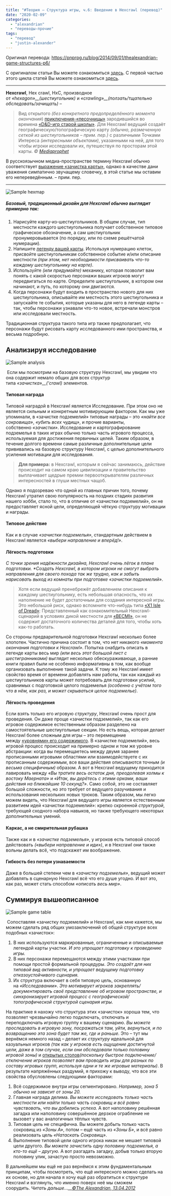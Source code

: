 ```yaml
---
title: "#Теория — Структура игры, ч.6: Введение в Hexcrawl (перевод)"
date: "2020-02-09"
categories: 
  - "alexandrian"
  - "переводы-прочие"
tags: 
  - "перевод"
  - "justin-alexander"
---
```


Оригинал перевода: https://pnprpg.ru/blog/2014/09/01/thealexandrian-game-structures-p6/

С оригиналом статьи Вы можете ознакомиться [здесь](http://thealexandrian.net/wordpress/15156/roleplaying-games/game-structures-part-6-hexcrawls). С первой частью этого цикла статей Вы можете ознакомиться [здесь](http://pnprpg.ru/blog/2014/08/07/thealexandrian-game-structures-p1/).

* * *

**Hexcrawl**, Hex crawl, HxC, производное от _«hexagon»__(шестиугольник)_ и _«crawling»__(ползать/тщательно обследовать/зачищать)_ –

> Вид открытого _(без конкретного предопределённого момента окончания_) [приключения-«песочницы»](http://ru.rpg.wikia.com/wiki/Sandbox) зародившийся во времена [«D&D-игр старой школы»](http://ru.rpg.wikia.com/wiki/%D0%A1%D1%82%D0%B0%D1%80%D1%8B%D0%B5_%D1%82%D1%80%D0%B0%D0%B4%D0%B8%D1%86%D0%B8%D0%B8). Для Hexcrawl ведущий создаёт географическую/топографическую карту _(обычно, размеченную сеткой из шестиугольников – прим. пер.)_ с различными Точками Интереса _(интересными объектами)_, указанными на ней, для того чтобы игроки исследовали их, путешествуя по просторам этой карты. _© [Mediaprophet](http://runagame.blogspot.ru/2014/03/the-hex-crawl.html)_

В русскоязычном медиа-пространстве термину Hexcrawl обычно соответствует [выражение «зачистка карты»](http://ru.rpg.wikia.com/wiki/%D0%97%D0%B0%D1%87%D0%B8%D1%81%D1%82%D0%BA%D0%B0_%D0%BA%D0%B0%D1%80%D1%82%D1%8B), однако в качестве дани уважения симпатично звучащему словечку, в этой статье мы оставим его непереведённым. – прим. пер.

* * *

![Sample hexmap](images/2910735693_707f6dae47.jpg)

##### Базовый, традиционный дизайн для Hexcrawl обычно выглядит примерно так:

1. Нарисуйте карту-из-шестиугольников. В общем случае, тип местности каждого шестиугольника получает собственное типовое графическое обозначение, а сам шестиугольник пронумеровывается (по порядку, или по схеме решётчатой нумерации).
2. Напишите [легенду вашей карты](https://ru.wikipedia.org/wiki/%D0%9B%D0%B5%D0%B3%D0%B5%D0%BD%D0%B4%D0%B0_%D0%BA%D0%B0%D1%80%D1%82%D1%8B). Используя нумерацию клеток, присвойте шестиугольникам собственное событие и/или описание местности _(при этом, нет необходимости присваивать что-то каждому шестиугольнику на карте)_.
3. Используйте _(или придумайте)_ механику, которая позволит вам понять с какой скоростью персонажи ваших игроков могут передвигаться по карте. Определите шестиугольник, в котором они начинают, и путь, по которому они двигаются.
4. Когда персонажи будут входить в пространство нового для них шестиугольника, описывайте им местность этого шестиугольника и запускайте те события, которые указаны для него в легенде карты – так, чтобы персонажи узнавали что-то новое, встречали монстров или исследовали местность.

Традиционная структура такого типа игр также предполагает, что персонажи будут рисовать карту исследованного ими пространства, и весьма подробную.

## Анализируя исследование

![Sample analysis](images/150b7-lui_kaserolle_gorans.png)

 Если мы посмотрим на базовую структуру Hexcrawl, мы увидим что она содержит немало общих для всех структур типа _«зачистка»__(‘crawl)_ элементов.

#### Типовая награда

Типовой наградой в Hexcrawl является Исследование. При этом оно не является сильным и конкретным мотивирующим фактором. Как мы уже упоминали, в «зачистке подземелий» типовые награды – это _«найти все сокровища»_, _«убить всех чудищ»_, и прочие варианты, собственно _«зачистки»_. Исследование и картографирование подземелья в таких играх обычно только часть игрового процесса, используемая для достижения первичных целей. Таким образом, в течение долгого времени самые различные дополнительные цели прививались на базовую структуру Hexcrawl, с целью дополнительного усиления мотивации для исследования.

> **Для примера:** в Hexcrawl, которым я сейчас занимаюсь, действие происходит на самом краю цивилизации и правительство выплачивает щедрые премии первооткрывателям различных интересностей в глуши местных чащоб.

Однако я подозреваю что одной из главных причин того, почему Hexcrawl утратил свою популярность на поздних стадиях развития нашего хобби, стало то, что в отличие от «зачистки подземелий», он не предоставляет ясной цели, определяющей чёткую структуру мотивации и награды.

#### Типовое действие

Как и в случае _«зачистки подземелья»_, стандартным действием в Hexcrawl является _«выбери направление и вперёд!»_.

#### Лёгкость подготовки

_С точки зрения надёжности дизайна, Hexcrawl очень лёгок в плане подготовки. \*Создать Hexcrawl, в котором игроки не смогут выбрать направления для своего похода так же трудно, как и забыть нарисовать выход из комнаты при подготовке «зачистки подземелий»_.

> Хотя если ведущий пренебрежёт добавлением описания к каждому шестиугольнику, есть небольшая опасность, что их наполнение не будет достаточным для создания интересной игры. Это небольшой риск, однако вспомните что-нибудь типа [«X1 Isle of Dread»](http://ru.rpg.wikia.com/wiki/Isle_of_Dread): Представленный как ознакомительный Hexcrawl-сценарий в условиях дикой местности для [«BECMI»](http://ru.rpg.wikia.com/wiki/%D0%A1%D0%BB%D1%83%D0%B6%D0%B5%D0%B1%D0%BD%D0%B0%D1%8F:Search?search=becmi), он не содержит достаточного количества деталей для того, чтобы хоть как-то работать.

Со стороны предварительной подготовки Hexcrawl несколько более хлопотен. Частично причина состоит в том, что нет никакого _«момента окончания подготовки к Hexcrawl»_. Попытка снабдить описать в легенде карты весь мир _(или весь этот большой лист с шестигранниками)_ выглядит несколько обескураживающе, а ранние книги правил были не особенно информативны в том, как вообще организовать выполнение такой задачи. К тому же Hexcrawl имеет свойство время от времени добавлять нам работы, так как каждый из шестиугольников карты может потребовать для подготовки усилий, сравнимых с подготовкой целого подземелья _(особенно с учётом того что в нём, как раз, и может скрываться целое подземелье)_.

#### Лёгкость проведения

Если взять только его игровую _структуру_, Hexcrawl очень прост для проведения. Он даже проще «зачистки подземелий», так как его игровое содержимое естественным образом разделено на самостоятельные шестиугольные секции. Но есть вещь, которая делает Hexcrawl более сложным для игры – это перемещение между [«уровнями» его содержимого](http://pnprpg.ru/blog/2014/08/10/thealexandrian-game-structures-p2/). В «зачистке подземелий», весь игровой процесс происходит на примерно одном и том же уровне абстракции: когда вы перемещаетесь между двумя заранее прописанными игровыми областями или взаимодействуете с их прописанным содержимым, все ваши действия описываются точным _(и весьма специфичным)_ образом. А вот в Hexcrawl ведущему приходится лавировать между _«Вы тратите весь остаток дня, преодолевая холмы к востоку Маерната»_ и _«Итак, вы дерётесь с этими орками, ваши действия на ближайшие 10 секунд?»_. Само собой, это не составляет большой сложности, но это требует от ведущего разучивания и использования нескольких новых трюков. Таким образом, мы легко можем видеть, что Hexcrawl для ведущего игры является естественным развитием идей «зачистки подземелий»: крепко скроенной _структурой_, требующей сходного набора навыков, но также требующего некоторых дополнительных умений.

#### Каркас, а не смирительная рубашка

Также как и в _«зачистке подземелья»_, у игроков есть типовой способ действовать _(«выбери направление и иди»)_, и в Hexcrawl они также вольны делать всё, что подскажет им воображение.

#### Гибкость без потери узнаваемости

Даже в большей степени чем в _«зачистку подземелья»_, ведущий может добавлять в сценарную Hexcrawl всё что его душе угодно. И вот это, как раз, может стать способом _«описать весь мир»_.

## Суммируя вышеописанное

![Sample game table](images/6f42f-sc_setup.jpg)

 Сопоставляя «зачистку подземелий» и Hexcrawl, как мне кажется, мы можем сделать ряд общих умозаключений об общей структуре всех подобных «зачисток»:

1. В них используются маркированные, ограниченные и описываемые легендой карты участки. _И это упрощает подготовку к проведению игры._
2. В них персонажи перемещаются между этими участками при помощи простой формальной процедуры. _Это создаёт для них типовой вид активности, и упрощает ведущему подготовку отказоустойчивого сценария._
3. Их структура включает в себя типовую цель, основанную на _«Исследовании»_. _Это мотивирует игроков закреплять/документировать своё представление об игровом пространстве, и синхронизирует игровой процесс с географической/топографической структурой сценария игры._

На практике я нахожу что структура этих «зачисток» хороша тем, что позволяет чрезвычайно легко подключать, отключать и переподключать игровую группу к вашему сценарию. _Вы можете проследовать в игровую зону, посражаться там, уйти, вернуться, и по возвращению эта зона будет там же, где и раньше._ Это – тут мы вернёмся немного назад – делает их _структуру_ идеальной для казуальных игроков _(так как у игроков есть ощущение достигнутой цели, даже в том случае, если они обследовали только половину игровой зоны)_ и [открытых столов](http://pnprpg.ru/blog/2014/08/01/thealexandrian-opening-your-table/)_(поскольку быстрое подключение/отключение игроков позволяет вам проводить игры для разных по составу игровых групп, используя одни и те же игровые материалы)_. В результате напряжённых раздумий, я прихожу к выводу, что все эти свойства обусловлены следующими факторами:

1. Всё содержимое внутри игры сегментировано. _Например, зона 5 обычно не зависит от зоны 20._
2. Главная награда делима. _Вы можете исследовать только часть местности или найти только часть сокровищ и всё равно чувствовать, что вы добились успеха._ А вот наполовину решённая загадка или наполовину совершённое дерзкое ограбление не вызовет у вас аналогичных тёплых чувств.
3. Типовая цель не специфична. Вы можете добыть только часть сокровищ из _«Зоны А»_, потом – ещё часть из _«Зоны Б»_, и всё равно реализовать цель _«Натаскать Сокровищ»_.
4. Выполнение типовой цели одного игрока никак не мешает типовой цели другого. _Вы можете зачистить одну половину подземелья, а кто-то ещё – другую._ А вот разгадать загадку, добыв только вторую половину улик, зачастую просто невозможно.

В дальнейшем мы ещё не раз вернёмся к этим фундаментальным принципам, чтобы посмотреть, что ещё интересного можно сделать на их основе, но для начала я хочу ещё раз обратиться к структуре Hexcrawl и взглянуть, что именно поверх неё мы сможем соорудить. _Читать дальше…__[©The Alexandrian, 13.04.2012](http://thealexandrian.net/wordpress/15156/roleplaying-games/game-structures-part-6-hexcrawls)_
